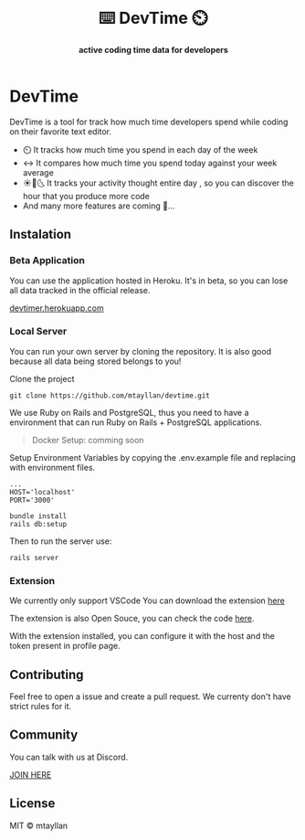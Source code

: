 <div align="center">
  <br>
  <h1>⌨️ DevTime ⏲️</h1>
  <strong>active coding time data for developers</strong>
</div>
<br>

# DevTime

DevTime is a tool for track how much time developers spend while coding on their favorite text editor.

- ⏲️ It tracks how much time you spend in each day of the week
- ↔️ It compares how much time you spend today against your week average
- ☀️🌄🌜 It tracks your activity thought entire day , so you can discover the hour that you produce more code
- And many more features are coming 🚀...

## Instalation

### Beta Application
You can use the application hosted in Heroku. It's in beta, so you can lose all data tracked in the official release.

[devtimer.herokuapp.com](https://devtimer.herokuapp.com/)

### Local Server

You can run your own server by cloning the repository. It is also good because all data being stored belongs to you!

Clone the project

```
git clone https://github.com/mtayllan/devtime.git
```

We use Ruby on Rails and PostgreSQL, thus you need to have a environment that can run Ruby on Rails + PostgreSQL applications.

> Docker Setup: comming soon

Setup Environment Variables by copying the .env.example file and replacing with environment files.
```
...
HOST='localhost'
PORT='3000'
```

```
bundle install
rails db:setup
```
Then to run the server use:
```
rails server
```

### Extension

We currently only support VSCode
You can download the extension [here](https://marketplace.visualstudio.com/items?itemName=mtayllan.devtimee-vscode)

The extension is also Open Souce, you can check the code [here](https://github.com/mtayllan/devtime-vscode).

With the extension installed, you can configure it with the host and the token present in profile page.

## Contributing
Feel free to open a issue and create a pull request. We currenty don't have strict rules for it.

## Community

You can talk with us at Discord.

[JOIN HERE](https://discord.gg/ehQCkvdKEX)


## License
MIT © mtayllan
